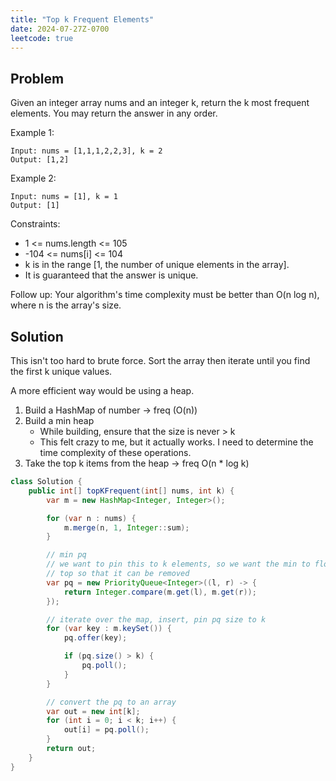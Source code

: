 ```yaml
---
title: "Top k Frequent Elements"
date: 2024-07-27Z-0700
leetcode: true
---
```


## Problem

Given an integer array nums and an integer k, return the k most frequent elements. You may return the answer in any order.

Example 1:

```text
Input: nums = [1,1,1,2,2,3], k = 2
Output: [1,2]
```

Example 2:

```text
Input: nums = [1], k = 1
Output: [1]
```

Constraints:

- 1 <= nums.length <= 105
- -104 <= nums[i] <= 104
- k is in the range [1, the number of unique elements in the array].
- It is guaranteed that the answer is unique.

Follow up: Your algorithm's time complexity must be better than O(n log n), where n is the array's size.

## Solution

This isn't too hard to brute force. Sort the array then iterate until you find the first k unique values.

A more efficient way would be using a heap.

1. Build a HashMap of number -> freq (O(n))
1. Build a min heap
   - While building, ensure that the size is never > k
   - This felt crazy to me, but it actually works. I need to determine the time complexity of these operations.
1. Take the top k items from the heap -> freq O(n \* log k)

```java
class Solution {
    public int[] topKFrequent(int[] nums, int k) {
        var m = new HashMap<Integer, Integer>();

        for (var n : nums) {
            m.merge(n, 1, Integer::sum);
        }

        // min pq
        // we want to pin this to k elements, so we want the min to float to the
        // top so that it can be removed
        var pq = new PriorityQueue<Integer>((l, r) -> {
            return Integer.compare(m.get(l), m.get(r));
        });

        // iterate over the map, insert, pin pq size to k
        for (var key : m.keySet()) {
            pq.offer(key);

            if (pq.size() > k) {
                pq.poll();
            }
        }

        // convert the pq to an array
        var out = new int[k];
        for (int i = 0; i < k; i++) {
            out[i] = pq.poll();
        }
        return out;
    }
}
```
